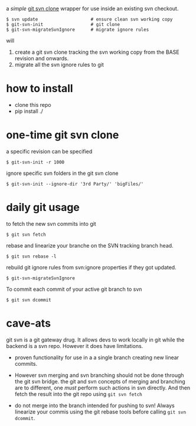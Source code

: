 a *simple* [git svn clone](https://git-scm.com/docs/git-svn) wrapper for use inside an existing svn checkout.

```
$ svn update                    # ensure clean svn working copy
$ git-svn-init                  # git clone
$ git-svn-migrateSvnIgnore      # migrate ignore rules
```

will 
1. create a git svn clone tracking the svn working copy from the BASE revision and onwards.
1. migrate all the svn ignore rules to git



# how to install

* clone this repo
* pip install ./

# one-time git svn clone

a specific revision can be specified
```
$ git-svn-init -r 1000
```

ignore specific svn folders in the git svn clone
```
$ git-svn-init --ignore-dir '3rd Party/' 'bigFiles/'
```

# daily git usage

to fetch the new svn commits into git

```
$ git svn fetch
```

rebase and linearize your branche on the SVN tracking branch head.
```
$ git svn rebase -l
```

rebuild git ignore rules from svn:ignore properties if they got updated.
```
$ git-svn-migrateSvnIgnore
```

To commit each commit of your active git branch to svn
```
$ git svn dcommit
```

# cave-ats
git svn is a git gateway drug. It allows devs to work locally in git while the backend is a svn repo. However it does have limitations.

* proven functionality for use in a a single branch creating new linear commits.

* However svn merging and svn branching should not be done through the git svn bridge. the git and svn concepts of merging and branching are to different, one *must* perform such actions in svn directly. And then fetch the result into the git repo using `git svn fetch`

* do not merge into the branch intended for pushing to svn! Always linearize your commis using the git rebase tools before calling `git svn dcommit`.





